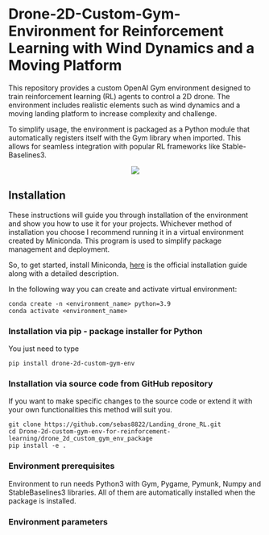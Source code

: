 # Drone-2D-Custom-Gym-Environment for Reinforcement Learning with Wind Dynamics and a Moving Platform

This repository provides a custom OpenAI Gym environment designed to train reinforcement learning (RL) agents to control a 2D drone. The environment includes realistic elements such as wind dynamics and a moving landing platform to increase complexity and challenge.

To simplify usage, the environment is packaged as a Python module that automatically registers itself with the Gym library when imported. This allows for seamless integration with popular RL frameworks like Stable-Baselines3.

<p align="center">
  <img src="media/drone_540.gif"/>
</p>

## Installation

These instructions will guide you through installation of the environment and
show you how to use it for your projects. Whichever method of installation you
choose I recommend running it in a virtual environment created by Miniconda.
This program is used to simplify package management and deployment.

So, to get started, install Miniconda, [here](https://docs.conda.io/en/latest/miniconda.html)
is the official installation guide along with a detailed description.

In the following way you can create and activate virtual environment:

```
conda create -n <environment_name> python=3.9
conda activate <environment_name>
```

### Installation via pip - package installer for Python

You just need to type

```
pip install drone-2d-custom-gym-env
```

### Installation via source code from GitHub repository

If you want to make specific changes to the source code or extend it with your
own functionalities this method will suit you.

```
git clone https://github.com/sebas8822/Landing_drone_RL.git
cd Drone-2d-custom-gym-env-for-reinforcement-learning/drone_2d_custom_gym_env_package
pip install -e .
```



### Environment prerequisites

Environment to run needs Python3 with Gym, Pygame, Pymunk, Numpy and StableBaselines3
libraries. All of them are automatically installed when the package is installed.

<!-- ## Environment details

This environment is divided into three areas marked by individual squares.
The smallest square is a graphical representation of the space in which the drone
can be spawned at the beginning of each episode. The larger square limits the space
in which the target point can appear. The agent must learn how to fly the drone to this
point. The largest square is the limitation of the space that drone can fly to.
If the drone flies beyond this, the current episode ends.

The drone model in this environment is a rigid body consisting of three segments.
Two of them represent the drone's motors. They can generate a lifting force, the
values of which are shown by the length of the red lines coming from the individual
motors. The gray lines behind them are there for scale. At the beginning of each
episode, the drone is thrown away in random directions with random force and for a
fixed number of timesteps his motors are blocked. This is to create a situation
where the RL agent has to cope with controlling the flight of the falling drone.
The red color of the trajectory line shows the flight stage in which the agent had
no control over the drone.

The physics engine for this environment runs at 60fps.

### Initial episode conditions

At the start of each episode, the aircraft is placed in the smallest square with
a random slope angle from -45° to 45°. Then it is thrown in random directions with
random force. The values of this force and the size of the square were selected
experimentally so that the drone in each possible situation could save himself.

### Ending episode conditions

Each episode ends if the drone's inclination exceeds 90° or if the aircraft flies
outside the allowed area. Additionally, each episode is limited in duration by the
maximum number of timesteps.

### Agent action and observation space

The space of actions made available to the RL agent consists of two values from -1
to 1. They are correlated with the forces with which the left and right motors of
the drone can operate. The value -1 means no force, and value 1 is the maximum
possible force.

The observation space consists of eight values, all ranging from -1 to 1.
- The first two represent the linear speed of the drone in the x and y axes.
They are calibrated so that the values -1 and 1 are the maximum possible speeds
that the aircraft can reach in the available space.
- The third number shows the current angular speed of the drone. Like the first two
was scaled so that the numbers -1 and 1 represent the maximum possible value to
obtain in this simulation.
- The fourth number contains the aircraft pitch information, the numbers -1 and 1
are returned for 90° tilts.
- The fifth and sixth numbers carry information about the drone's distance from
the target in the x and y axes. They are calibrated to return 0 when the drone is
on target and values of -1 and 1 when the drone is at the boundary of the space it
is allowed to move in.
- The seventh and eighth numbers contain information about the drone's position
in the available space. Value 0 is returned when the drone is in the center
of available space.

### Reward function

The RL agent controlling the drone must be effectively encouraged to approach the
target point. Therefore, the reward function for this environment adopts the
following formula.

<img src="https://render.githubusercontent.com/render/math?math={\Large\color{black}R(d_{x}, d_{y})=\frac{1}{d_{x}%2B0.1}%2B\frac{1}{d_{y}%2B0.1}}#gh-light-mode-only">
<img src="https://render.githubusercontent.com/render/math?math={\Large\color{white}R(d_{x}, d_{y})=\frac{1}{d_{x}%2B0.1}%2B\frac{1}{d_{y}%2B0.1}}#gh-dark-mode-only">

Variables dx and dy are the fifth and sixth values from the agent observation space.

Additionally, the drone is penalized for ending the episode prematurely with -10 penalties. -->

### Environment parameters

<!-- This environment provides several parameters that can change the way it works.

- render_sim: (bool) if true, a graphic is generated
- render_path: (bool) if true, the drone's path is drawn
- render_shade: (bool) if true, the drone's shade is drawn
- shade_distance: (int) distance between consecutive drone's shades
- n_steps: (int) number of time steps
- n_fall_steps: (int) the number of initial steps for which the drone can't do anything
- change_target: (bool) if true, mouse click change target positions
- initial_throw: (bool) if true, the drone is initially thrown with random force

You can change them when creating env variable.

```
env = gym.make('drone-2d-custom-v0', render_sim=True, render_path=True, render_shade=True,
               shade_distance=70, n_steps=500, n_fall_steps=10, change_target=True,
               initial_throw=True)
```

## See also

Everything available in this repository was created for the needs of my bachelor thesis.
If you can read in Polish and you are interested in it, you can find it
[here](https://www.ap.uj.edu.pl/diplomas/151837/?_s=1). It includes details on the
training process for sample agents and a description of the reward function selection process.

You may also be interested in other environments I have created. Go to the repositories
where they are located by clicking on the gifs below.

<p align="center">
  <a href="https://github.com/mareo1208/Single-cartpole-custom-gym-env-for-reinforcement-learning.git">
    <img src="media/cartpole_360.gif"/>
  </a>
  <a href="https://github.com/mareo1208/Double-cartpole-custom-gym-env-for-reinforcement-learning.git">
    <img src="media/double_cartpole_360.gif"/>
  </a>
</p> -->
